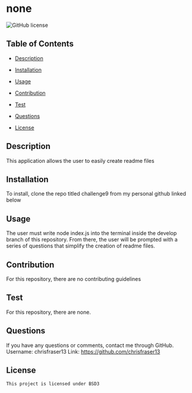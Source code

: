 # none
  ![GitHub license](https://img.shields.io/badge/license-BSD3-blue.svg)
  ## Table of Contents
  * [Description](#description)
  * [Installation](#installation)
  * [Usage](#usage)
  * [Contribution](#contribution)
  * [Test](#test)
  * [Questions](#questions)
  
 * [License](#license) 

  ## Description 
  This application allows the user to easily create readme files
  ## Installation
  To install, clone the repo titled challenge9 from my personal github linked below
  ## Usage
  The user must write node index.js into the terminal inside the develop branch of this repository. From there, the user will be prompted with a series of questions that simplify the creation of readme files.
  ## Contribution
  For this repository, there are no contributing guidelines
  ## Test
  For this repository, there are none.
  ## Questions
  If you have any questions or comments, contact me through GitHub. Username: chrisfraser13 Link: https://github.com/chrisfraser13
  ## License 
    This project is licensed under BSD3
